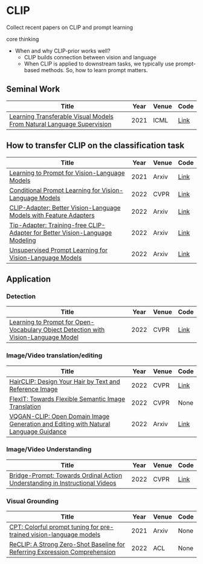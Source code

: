 # CLIP
Collect recent papers on CLIP and prompt learning

core thinking
+ When and why CLIP-prior works well?
  + CLIP builds connection between vision and language
  + When CLIP is applied to downstream tasks, we typically use prompt-based methods. So, how to learn prompt matters.

## Seminal Work 
|  Title   | Year  | Venue | Code |
|  ----  | ----  | ---- | ---- |
| [Learning Transferable Visual Models From Natural Language Supervision](https://arxiv.org/pdf/2103.00020.pdf) | 2021 | ICML | [Link](https://github.com/OpenAI/CLIP)|

## How to transfer CLIP on the classification task
|  Title   | Year  | Venue | Code |
|  ----  | ----  | ---- | ---- |
| [Learning to Prompt for Vision-Language Models](https://arxiv.org/abs/2109.01134) | 2021 | Arxiv | [Link](https://github.com/KaiyangZhou/CoOp)|
| [Conditional Prompt Learning for Vision-Language Models](https://arxiv.org/abs/2203.05557) | 2022 | CVPR | [Link](https://github.com/KaiyangZhou/CoOp)|
| [CLIP-Adapter: Better Vision-Language Models with Feature Adapters](https://arxiv.org/pdf/2110.04544.pdf) | 2022 | Arxiv | [Link](https://github.com/gaopengcuhk/CLIP-Adapter)|
| [Tip-Adapter: Training-free CLIP-Adapter for Better Vision-Language Modeling](https://arxiv.org/abs/2111.03930) | 2022 | Arxiv | [Link](https://github.com/gaopengcuhk/Tip-Adapter)|
| [Unsupervised Prompt Learning for Vision-Language Models](https://arxiv.org/pdf/2204.03649.pdf) | 2022 | Arxiv | [Link](https://github.com/tonyhuang2022/UPL)|

## Application

### Detection
|  Title   | Year  | Venue | Code |
|  ----  | ----  | ---- | ---- |
| [Learning to Prompt for Open-Vocabulary Object Detection with Vision-Language Model](https://arxiv.org/pdf/2203.14940.pdf) | 2022 | CVPR | [Link](https://github.com/dyabel/detpro)|

### Image/Video translation/editing
|  Title   | Year  | Venue | Code |
|  ----  | ----  | ---- | ---- |
| [HairCLIP: Design Your Hair by Text and Reference Image](https://arxiv.org/abs/2112.05142) | 2022 | CVPR | [Link](https://github.com/wty-ustc/HairCLIP)|
| [FlexIT: Towards Flexible Semantic Image Translation](https://arxiv.org/abs/2203.04705) | 2022 | CVPR| None|
| [VQGAN-CLIP: Open Domain Image Generation and Editing with Natural Language Guidance](https://arxiv.org/pdf/2204.08583.pdf) | 2022 |Arxiv | [Link](https://github.com/nerdyrodent/VQGAN-CLIP)|

### Image/Video Understanding
|  Title   | Year  | Venue | Code |
|  ----  | ----  | ---- | ---- |
| [Bridge-Prompt: Towards Ordinal Action Understanding in Instructional Videos](https://arxiv.org/pdf/2203.14104.pdf) | 2022 | CVPR | [Link](https://github.com/ttlmh/Bridge-Prompt)|

### Visual Grounding 
|  Title   | Year  | Venue | Code |
|  ----  | ----  | ---- | ---- |
| [CPT: Colorful prompt tuning for pre-trained vision-language models](https://openreview.net/pdf?id=TCl7CbQ29hH) | 2021 | Arxiv | None|
| [ReCLIP: A Strong Zero-Shot Baseline for Referring Expression Comprehension](https://arxiv.org/pdf/2204.08583.pdf) | 2022 |ACL | None|

